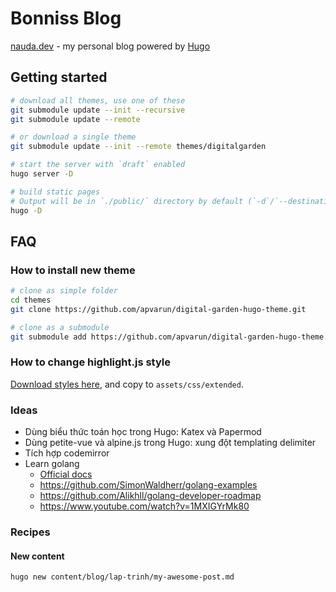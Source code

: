 # Bonniss Blog

[nauda.dev](https://nauda.dev) - my personal blog powered by [Hugo](https://gohugo.io/getting-started/quick-start/)

## Getting started

```zsh
# download all themes, use one of these
git submodule update --init --recursive
git submodule update --remote

# or download a single theme
git submodule update --init --remote themes/digitalgarden

# start the server with `draft` enabled
hugo server -D

# build static pages
# Output will be in `./public/` directory by default (`-d`/`--destination` flag to change it, or set `publishdir` in the config file)
hugo -D
```

## FAQ

### How to install new theme

```bash
# clone as simple folder
cd themes
git clone https://github.com/apvarun/digital-garden-hugo-theme.git

# clone as a submodule
git submodule add https://github.com/apvarun/digital-garden-hugo-theme.git themes/digitalgarden
```

### How to change highlight.js style

[Download styles here](https://github.com/highlightjs/highlight.js/tree/main/src/styles), and copy to `assets/css/extended`.

### Ideas

- Dùng biểu thức toán học trong Hugo: Katex và Papermod
- Dùng petite-vue và alpine.js trong Hugo: xung đột templating delimiter
- Tích hợp codemirror
- Learn golang
  - [Official docs]()
  - https://github.com/SimonWaldherr/golang-examples
  - https://github.com/Alikhll/golang-developer-roadmap
  - https://www.youtube.com/watch?v=1MXIGYrMk80

### Recipes

#### New content

```sh
hugo new content/blog/lap-trinh/my-awesome-post.md
```
